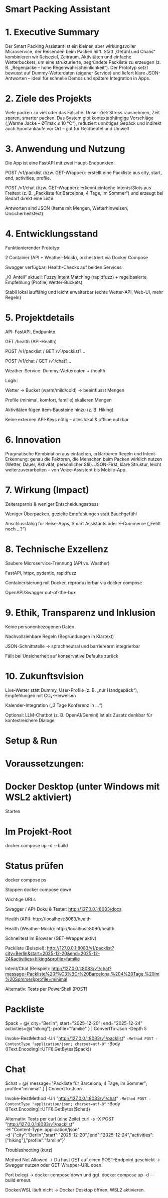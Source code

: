 # Smart Packing Assistant 

# 1. Executive Summary

Der Smart Packing Assistant ist ein kleiner, aber wirkungsvoller Microservice, der Reisenden beim Packen hilft. Statt „Gefühl und Chaos“ kombinieren wir Reiseziel, Zeitraum, Aktivitäten und einfache Wetterbuckets, um eine strukturierte, begründete Packliste zu erzeugen (z. B. „Regenjacke – hohe Regenwahrscheinlichkeit“).
Der Prototyp setzt bewusst auf Dummy-Wetterdaten (eigener Service) und liefert klare JSON-Antworten – ideal für schnelle Demos und spätere Integration in Apps.

# 2. Ziele des Projekts

Viele packen zu viel oder das Falsche. Unser Ziel: Stress rausnehmen, Zeit sparen, smarter packen.
Das System gibt kontextabhängige Vorschläge („Warme Jacke – ØTmax ≤ 10 °C“), reduziert unnötiges Gepäck und indirekt auch Spontankäufe vor Ort – gut für Geldbeutel und Umwelt.

# 3. Anwendung und Nutzung

Die App ist eine FastAPI mit zwei Haupt-Endpunkten:

POST /v1/packlist (bzw. GET-Wrapper): erstellt eine Packliste aus city, start, end, activities, profile.

POST /v1/chat (bzw. GET-Wrapper): erkennt einfache Intents/Slots aus Freitext (z. B. „Packliste für Barcelona, 4 Tage, im Sommer“) und erzeugt bei Bedarf direkt eine Liste.

Antworten sind JSON (Items mit Mengen, Wetterhinweisen, Unsicherheitstext).

# 4. Entwicklungsstand

Funktionierender Prototyp:

2 Container (API + Weather-Mock), orchestriert via Docker Compose

Swagger verfügbar; Health-Checks auf beiden Services

„KI-Anteil“ aktuell: Fuzzy Intent Matching (rapidfuzz) + regelbasierte Empfehlung (Profile, Wetter-Buckets)

Stabil lokal lauffähig und leicht erweiterbar (echte Wetter-API, Web-UI, mehr Regeln)

# 5. Projektdetails

API: FastAPI, Endpunkte

GET /health (API-Health)

POST /v1/packlist / GET /v1/packlist?...

POST /v1/chat / GET /v1/chat?...

Weather-Service: Dummy-Wetterdaten + /health

Logik:

Wetter → Bucket (warm/mild/cold) → beeinflusst Mengen

Profile (minimal, komfort, familie) skalieren Mengen

Aktivitäten fügen Item-Bausteine hinzu (z. B. Hiking)

Keine externen API-Keys nötig – alles lokal & offline nutzbar

# 6. Innovation

Pragmatische Kombination aus einfachen, erklärbaren Regeln und Intent-Erkennung: genau die Faktoren, die Menschen beim Packen wirklich nutzen (Wetter, Dauer, Aktivität, persönlicher Stil).
JSON-First, klare Struktur, leicht weiterzuverarbeiten – von Voice-Assistent bis Mobile-App.

# 7. Wirkung (Impact)

Zeitersparnis & weniger Entscheidungsstress

Weniger Überpacken, gezielte Empfehlungen statt Bauchgefühl

Anschlussfähig für Reise-Apps, Smart Assistants oder E-Commerce („Fehlt noch …?“)

# 8. Technische Exzellenz

Saubere Microservice-Trennung (API vs. Weather)

FastAPI, httpx, pydantic, rapidfuzz

Containerisierung mit Docker, reproduzierbar via docker compose

OpenAPI/Swagger out-of-the-box

# 9. Ethik, Transparenz und Inklusion

Keine personenbezogenen Daten

Nachvollziehbare Regeln (Begründungen in Klartext)

JSON-Schnittstelle → sprachneutral und barrierearm integrierbar

Fällt bei Unsicherheit auf konservative Defaults zurück

# 10. Zukunftsvision

Live-Wetter statt Dummy, User-Profile (z. B. „nur Handgepäck“), Empfehlungen mit CO₂-Hinweisen

Kalender-Integration („3 Tage Konferenz in …“)

Optional: LLM-Chatbot (z. B. OpenAI/Gemini) ist als Zusatz denkbar für kontextreichere Dialoge 

# Setup & Run

# Voraussetzungen:

# Docker Desktop (unter Windows mit WSL2 aktiviert)

Starten
# Im Projekt-Root
docker compose up -d --build
# Status prüfen
docker compose ps

Stoppen
docker compose down

Wichtige URLs

Swagger / API-Doku & Tester:
http://127.0.0.1:8083/docs

Health (API):
http://localhost:8083/health

Health (Weather-Mock):
http://localhost:8090/health

Schnelltest im Browser (GET-Wrapper aktiv)

Packliste (Beispiel):
http://127.0.0.1:8083/v1/packlist?city=Berlin&start=2025-12-20&end=2025-12-24&activities=hiking&profile=familie

Intent/Chat (Beispiel):
http://127.0.0.1:8083/v1/chat?message=Packliste%20f%C3%BCr%20Barcelona,%204%20Tage,%20im%20Sommer&profile=minimal

Alternativ: Tests per PowerShell (POST)
# Packliste
$pack = @{
  city="Berlin"; start="2025-12-20"; end="2025-12-24"
  activities=@("hiking"); profile="familie"
} | ConvertTo-Json -Depth 5

Invoke-RestMethod -Uri "http://127.0.0.1:8083/v1/packlist" `
  -Method POST -ContentType "application/json; charset=utf-8" `
  -Body ([Text.Encoding]::UTF8.GetBytes($pack))

# Chat
$chat = @{ message="Packliste für Barcelona, 4 Tage, im Sommer"; profile="minimal" } | ConvertTo-Json

Invoke-RestMethod -Uri "http://127.0.0.1:8083/v1/chat" `
  -Method POST -ContentType "application/json; charset=utf-8" `
  -Body ([Text.Encoding]::UTF8.GetBytes($chat))

Alternativ: Tests per curl (eine Zeile)
curl -s -X POST "http://127.0.0.1:8083/v1/packlist" \
  -H "Content-Type: application/json" \
  -d '{"city":"Berlin","start":"2025-12-20","end":"2025-12-24","activities":["hiking"],"profile":"familie"}'

Troubleshooting (kurz)

Method Not Allowed → Du hast GET auf einen POST-Endpoint geschickt → Swagger nutzen oder GET-Wrapper-URL oben.

Port belegt → docker compose down und ggf. docker compose up -d --build erneut.

Docker/WSL läuft nicht → Docker Desktop öffnen, WSL2 aktivieren.
